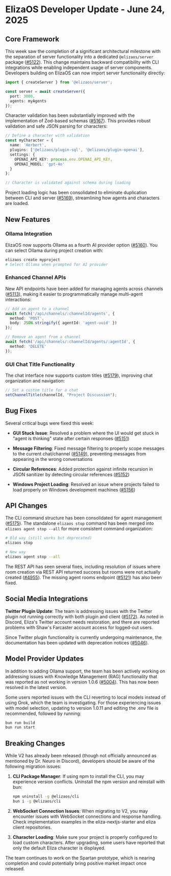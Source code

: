 # ElizaOS Developer Update - June 24, 2025

## Core Framework

This week saw the completion of a significant architectural milestone with the separation of server functionality into a dedicated `@elizaos/server` package ([#5122](https://github.com/elizaos/eliza/pull/5122)). This change maintains backward compatibility with CLI integrations while enabling independent usage of server components. Developers building on ElizaOS can now import server functionality directly:

```typescript
import { createServer } from '@elizaos/server';

const server = await createServer({
  port: 3000,
  agents: myAgents
});
```

Character validation has been substantially improved with the implementation of Zod-based schemas ([#5167](https://github.com/elizaos/eliza/pull/5167)). This provides robust validation and safe JSON parsing for characters:

```typescript
// Define a character with validation
const myCharacter = {
  name: 'Herbert',
  plugins: ['@elizaos/plugin-sql', '@elizaos/plugin-openai'],
  settings: {
    OPENAI_API_KEY: process.env.OPENAI_API_KEY,
    OPENAI_MODEL: 'gpt-4o'
  }
};

// Character is validated against schema during loading
```

Project loading logic has been consolidated to eliminate duplication between CLI and server ([#5169](https://github.com/elizaos/eliza/pull/5169)), streamlining how agents and characters are loaded.

## New Features

### Ollama Integration

ElizaOS now supports Ollama as a fourth AI provider option ([#5160](https://github.com/elizaos/eliza/pull/5160)). You can select Ollama during project creation with:

```bash
elizaos create myproject
# Select Ollama when prompted for AI provider
```

### Enhanced Channel APIs

New API endpoints have been added for managing agents across channels ([#5113](https://github.com/elizaos/eliza/pull/5113)), making it easier to programmatically manage multi-agent interactions:

```typescript
// Add an agent to a channel
await fetch('/api/channels/:channelId/agents', {
  method: 'POST',
  body: JSON.stringify({ agentId: 'agent-uuid' })
});

// Remove an agent from a channel
await fetch('/api/channels/:channelId/agents/:agentId', {
  method: 'DELETE'
});
```

### GUI Chat Title Functionality

The chat interface now supports custom titles ([#5179](https://github.com/elizaos/eliza/pull/5179)), improving chat organization and navigation:

```typescript
// Set a custom title for a chat
setChannelTitle(channelId, "Project Discussion");
```

## Bug Fixes

Several critical bugs were fixed this week:

* **GUI Stuck Issue**: Resolved a problem where the UI would get stuck in "agent is thinking" state after certain responses ([#5151](https://github.com/elizaos/eliza/pull/5151))

* **Message Filtering**: Fixed message filtering to properly scope messages to the current chat/channel ([#5149](https://github.com/elizaos/eliza/pull/5149)), preventing messages from appearing in the wrong conversations

* **Circular References**: Added protection against infinite recursion in JSON sanitizer by detecting circular references ([#5152](https://github.com/elizaos/eliza/pull/5152))

* **Windows Project Loading**: Resolved an issue where projects failed to load properly on Windows development machines ([#5156](https://github.com/elizaos/eliza/pull/5156))

## API Changes

The CLI command structure has been consolidated for agent management ([#5175](https://github.com/elizaos/eliza/pull/5175)). The standalone `elizaos stop` command has been merged into `elizaos agent stop --all` for more consistent command organization:

```bash
# Old way (still works but deprecated)
elizaos stop

# New way
elizaos agent stop --all
```

The REST API has seen several fixes, including resolution of issues where room creation via REST API returned success but rooms were not actually created ([#4955](https://github.com/elizaos/eliza/issues/4955)). The missing agent rooms endpoint ([#5121](https://github.com/elizaos/eliza/issues/5121)) has also been fixed.

## Social Media Integrations

**Twitter Plugin Update**: The team is addressing issues with the Twitter plugin not running correctly with both plugin and client ([#5172](https://github.com/elizaos/eliza/issues/5172)). As noted in Discord, Eliza's Twitter account needs restoration, and there are reported problems with Shaw's Farcaster account access for logged-out users.

Since Twitter plugin functionality is currently undergoing maintenance, the documentation has been updated with deprecation notices ([#5046](https://github.com/elizaos/eliza/pull/5046)).

## Model Provider Updates

In addition to adding Ollama support, the team has been actively working on addressing issues with Knowledge Management (RAG) functionality that was reported as not working in version 1.0.6 ([#5004](https://github.com/elizaos/eliza/issues/5004)). This has now been resolved in the latest version.

Some users reported issues with the CLI reverting to local models instead of using Grok, which the team is investigating. For those experiencing issues with model selection, updating to version 1.0.11 and editing the .env file is recommended, followed by running:

```bash
bun run build
bun run start
```

## Breaking Changes

While V2 has already been released (though not officially announced as mentioned by Dr. Neuro in Discord), developers should be aware of the following migration issues:

1. **CLI Package Manager**: If using npm to install the CLI, you may experience version conflicts. Uninstall the npm version and reinstall with bun:
   ```bash
   npm uninstall -g @elizaos/cli
   bun i -g @elizaos/cli
   ```

2. **WebSocket Connection Issues**: When migrating to V2, you may encounter issues with WebSocket connections and response handling. Check implementation examples in the eliza-nextjs-starter and eliza client repositories.

3. **Character Loading**: Make sure your project is properly configured to load custom characters. After upgrading, some users have reported that only the default Eliza character is displayed.

The team continues to work on the Spartan prototype, which is nearing completion and could potentially bring positive market impact once released.